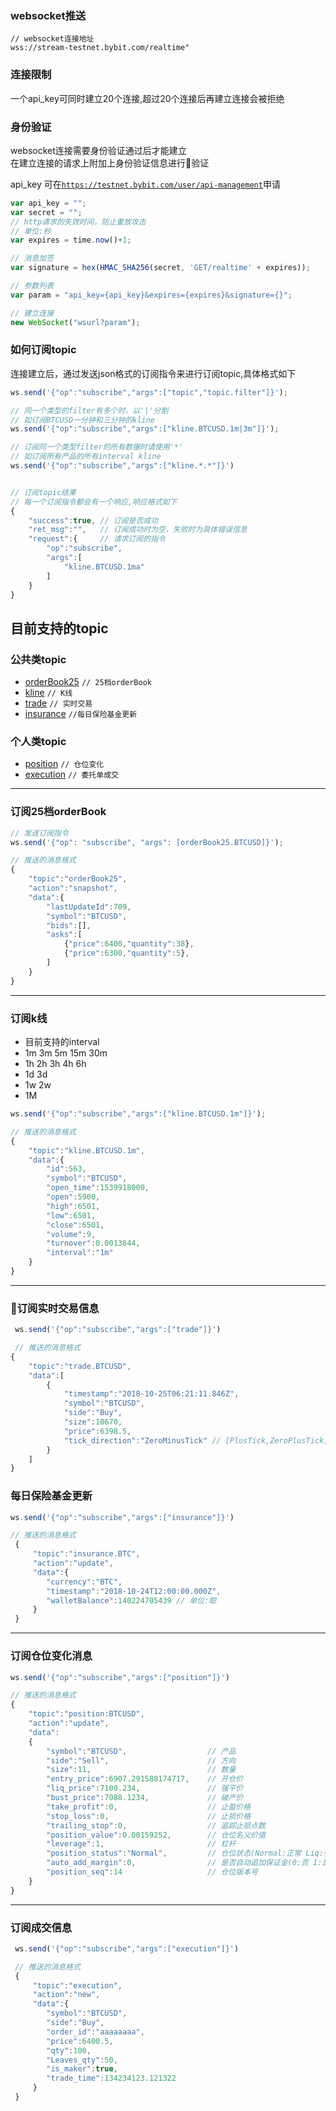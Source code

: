 ### websocket推送
```
// websocket连接地址
wss://stream-testnet.bybit.com/realtime"
```

### 连接限制

一个api_key可同时建立20个连接,超过20个连接后再建立连接会被拒绝

### 身份验证

websocket连接需要身份验证通过后才能建立<br>
在建立连接的请求上附加上身份验证信息进行验证

api_key 可在<a href="https://testnet.bybit.com/user/api-management`">`https://testnet.bybit.com/user/api-management`</a>申请

```js
var api_key = "";
var secret = "";
// http请求的失效时间，防止重放攻击
// 单位:秒
var expires = time.now()+1;

// 消息加签
var signature = hex(HMAC_SHA256(secret, 'GET/realtime' + expires));

// 参数列表
var param = "api_key={api_key}&expires={expires}&signature={}";

// 建立连接
new WebSocket("wsurl?param");
```

### 如何订阅topic

连接建立后，通过发送json格式的订阅指令来进行订阅topic,具体格式如下
```js
ws.send('{"op":"subscribe","args":["topic","topic.filter"]}');

// 同一个类型的filter有多个时，以'|'分割
// 如订阅BTCUSD一分钟和三分钟的kline
ws.send('{"op":"subscribe","args":["kline.BTCUSD.1m|3m"]}');

// 订阅同一个类型filter的所有数据时请使用'*'
// 如订阅所有产品的所有interval kline
ws.send('{"op":"subscribe","args":["kline.*.*"]}')


// 订阅topic结果
// 每一个订阅指令都会有一个响应,响应格式如下
{
    "success":true, // 订阅是否成功
    "ret_msg":"",   // 订阅成功时为空，失败时为具体错误信息
    "request":{     // 请求订阅的指令
        "op":"subscribe",
        "args":[
            "kline.BTCUSD.1ma"
        ]
    }
}

```

## 目前支持的topic

### 公共类topic
* [orderBook25](#orderBook25) `// 25档orderBook`
* [kline](#kline) `// K线`
* [trade](#trade) `// 实时交易`
* [insurance](#insurance) `//每日保险基金更新`

### 个人类topic
* [position](#position) `// 仓位变化`
* [execution](#execution) `// 委托单成交`

<hr>

### <span id="orderBook25">订阅25档orderBook</span>
```js
// 发送订阅指令
ws.send('{"op": "subscribe", "args": [orderBook25.BTCUSD]}');

// 推送的消息格式
{
    "topic":"orderBook25",
    "action":"snapshot",
    "data":{
        "lastUpdateId":709,
        "symbol":"BTCUSD",
        "bids":[],
        "asks":[
            {"price":6400,"quantity":38},
            {"price":6300,"quantity":5},
        ]
    }
}

```

<hr>

### <span id="kline">订阅k线</span>
* 目前支持的interval
* 1m 3m 5m 15m 30m
* 1h 2h 3h 4h 6h
* 1d 3d
* 1w 2w
* 1M
```js
ws.send('{"op":"subscribe","args":["kline.BTCUSD.1m"]}');

// 推送的消息格式
{
    "topic":"kline.BTCUSD.1m",
    "data":{
        "id":563,
        "symbol":"BTCUSD",
        "open_time":1539918000,
        "open":5900,
        "high":6501,
        "low":6501,
        "close":6501,
        "volume":9,
        "turnover":0.0013844,
        "interval":"1m"
    }
}
```

<hr>

### <span id="trade">订阅实时交易信息</span>

```js
 ws.send('{"op":"subscribe","args":["trade"]}')

 // 推送的消息格式
{
    "topic":"trade.BTCUSD",
    "data":[
        {
            "timestamp":"2018-10-25T06:21:11.846Z",
            "symbol":"BTCUSD",
            "side":"Buy",
            "size":10670,
            "price":6398.5,
            "tick_direction":"ZeroMinusTick" // [PlusTick,ZeroPlusTick,MinusTick,ZeroMinusTick]
        }
    ]
}
```

### <span id="insurance">每日保险基金更新</span>

```js
ws.send('{"op":"subscribe","args":["insurance"]}')

// 推送的消息格式
 {
     "topic":"insurance.BTC",
     "action":"update",
     "data":{
        "currency":"BTC",
        "timestamp":"2018-10-24T12:00:00.000Z",
        "walletBalance":140224705439 // 单位:聪
     }
 }
```

<hr>

### <span id="position">订阅仓位变化消息</position>

```js
ws.send('{"op":"subscribe","args":["position"]}')

// 推送的消息格式
{
    "topic":"position:BTCUSD",
    "action":"update",
    "data":
    {
        "symbol":"BTCUSD",                  // 产品
        "side":"Sell",                      // 方向
        "size":11,                          // 数量
        "entry_price":6907.291588174717,    // 开仓价
        "liq_price":7100.234,               // 强平价
        "bust_price":7088.1234,             // 破产价
        "take_profit":0,                    // 止盈价格
        "stop_loss":0,                      // 止损价格
        "trailing_stop":0,                  // 追踪止损点数
        "position_value":0.00159252,        // 仓位名义价值
        "leverage":1,                       // 杠杆
        "position_status":"Normal",         // 仓位状态(Normal:正常 Liq:强平中 Adl:被减仓中)
        "auto_add_margin":0,                // 是否自动追加保证金(0:否 1:是)
        "position_seq":14                   // 仓位版本号
    }
}
```


<hr>

### <span id="execution">订阅成交信息</span>
```js
 ws.send('{"op":"subscribe","args":["execution"]}')

 // 推送的消息格式
 {
     "topic":"execution",
     "action":"new",
     "data":{
        "symbol":"BTCUSD",
        "side":"Buy",
        "order_id":"aaaaaaaa",
        "price":6400.5,
        "qty":100,
        "Leaves_qty":50,
        "is_maker":true,
        "trade_time":134234123.121322
     }
 }
```
